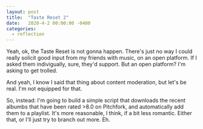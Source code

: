 ```yaml
---
layout: post
title:  "Taste Reset 2"
date:   2020-4-2 00:00:00 -0400
categories:
  - reflection
---
```


Yeah, ok, the Taste Reset is not gonna happen. There's just no way I could really solicit good input from my friends with music, on an open platform. If I asked them indivigually, sure, they'd support. But an open platform? I'm asking to get trolled. 

And yeah, I know I said that thing about content moderation, but let's be real. I'm not equipped for that. 

So, instead: I'm going to build a simple script that downloads the recent albumbs that have been rated >8.0 on Pitchfork, and automatically add them to a playlist. It's more reasonable, I think, if a bit less romantic. Either that, or I'll just try to branch out more. Eh.